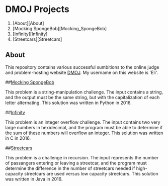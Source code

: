 # DMOJ Projects

1. [About][About]
2. [Mocking SpongeBob][Mocking_SpongeBob]
3. [Infinity][Infinity]
4. [Streetcars][Streetcars]

## About

This repository contains various successful sumbitions to the online judge and problem-hosting website [DMOJ](https://dmoj.ca/). My username on this website is 'Eli'.

##[Mocking SpongeBob](https://dmoj.ca/problem/mockingspongebob)

This problem is a string-manipulation challenge. The input contains a string, and the output must be the same string, but with the capitalization of each letter alternating.
This solution was written in Python in 2016.

##[Infinity](https://dmoj.ca/problem/infinity)

This problem is an integer overflow challenge. The input contains two very large numbers in hexidecimal, and the program must be able to determine if the sum of these numbers will overflow an integer.
This solution was written in C in 2016.

##[Streetcars](https://dmoj.ca/problem/dmopc14c6p3)

This problem is a challenge in recursion. The input represents the number of passangers entering or leaving a streetcar, and the program must determine the difference in the number of streetcars needed if high-capacity streetcars are used versus low capacity streetcars.
This solution was written in Java in 2016.